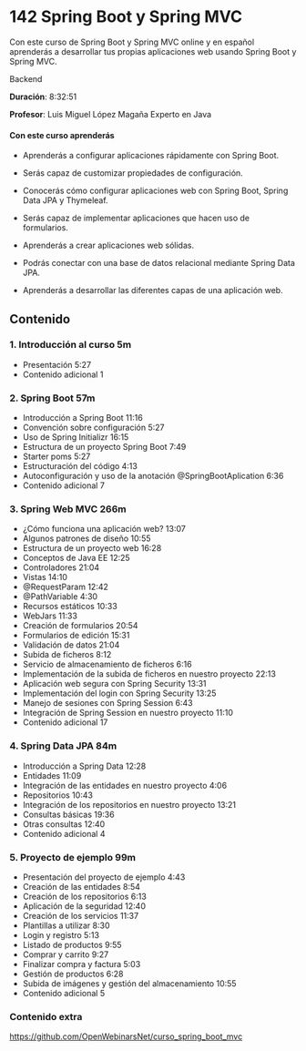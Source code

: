 # 142 Spring Boot y Spring MVC

Con este curso de Spring Boot y Spring MVC online y en español aprenderás a desarrollar tus propias aplicaciones web usando Spring Boot y Spring MVC.

Backend

**Duración**: 8:32:51

**Profesor**: Luis Miguel López Magaña Experto en Java

#### Con este curso aprenderás

* Aprenderás a configurar aplicaciones rápidamente con Spring Boot.

* Serás capaz de customizar propiedades de configuración.

* Conocerás cómo configurar aplicaciones web con Spring Boot, Spring Data JPA y Thymeleaf.

* Serás capaz de implementar aplicaciones que hacen uso de formularios.

* Aprenderás a crear aplicaciones web sólidas.

* Podrás conectar con una base de datos relacional mediante Spring Data JPA.

* Aprenderás a desarrollar las diferentes capas de una aplicación web.

## Contenido

### 1. Introducción al curso  5m

* Presentación 5:27 
* Contenido adicional 1

### 2. Spring Boot 57m

* Introducción a Spring Boot 11:16 
* Convención sobre configuración 5:27 
* Uso de Spring Initializr 16:15 
* Estructura de un proyecto Spring Boot 7:49 
* Starter poms 5:27 
* Estructuración del código 4:13 
* Autoconfiguración y uso de la anotación @SpringBootAplication 6:36 
* Contenido adicional 7

### 3. Spring Web MVC 266m

* ¿Cómo funciona una aplicación web? 13:07 
* Algunos patrones de diseño 10:55 
* Estructura de un proyecto web 16:28 
* Conceptos de Java EE 12:25 
* Controladores 21:04 
* Vistas 14:10 
* @RequestParam 12:42 
* @PathVariable 4:30 
* Recursos estáticos 10:33 
* WebJars 11:33 
* Creación de formularios 20:54 
* Formularios de edición 15:31 
* Validación de datos 21:04 
* Subida de ficheros 8:12 
* Servicio de almacenamiento de ficheros 6:16 
* Implementación de la subida de ficheros en nuestro proyecto 22:13 
* Aplicación web segura con Spring Security 13:31 
* Implementación del login con Spring Security 13:25 
* Manejo de sesiones con Spring Session 6:43 
* Integración de Spring Session en nuestro proyecto 11:10 
* Contenido adicional 17

### 4. Spring Data JPA 84m

* Introducción a Spring Data 12:28 
* Entidades 11:09 
* Integración de las entidades en nuestro proyecto 4:06 
* Repositorios 10:43 
* Integración de los repositorios en nuestro proyecto 13:21 
* Consultas básicas 19:36 
* Otras consultas 12:40 
* Contenido adicional 4

### 5. Proyecto de ejemplo 99m

* Presentación del proyecto de ejemplo 4:43 
* Creación de las entidades 8:54 
* Creación de los repositorios 6:13 
* Aplicación de la seguridad 12:40 
* Creación de los servicios 11:37 
* Plantillas a utilizar 8:30 
* Login y registro 5:13 
* Listado de productos 9:55 
* Comprar y carrito 9:27 
* Finalizar compra y factura 5:03 
* Gestión de productos 6:28 
* Subida de imágenes y gestión del almacenamiento 10:55 
* Contenido adicional 5

### Contenido extra

   https://github.com/OpenWebinarsNet/curso_spring_boot_mvc
